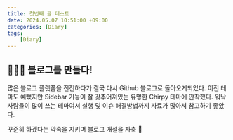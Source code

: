 ```yaml
---
title: 첫번째 글 테스트 
date: 2024.05.07 10:51:00 +09:00
categories: [Diary]
tags: 
    [Diary]
---
```


## 🙋🏽‍♀️ 블로그를 만들다!

많은 블로그 플랫폼을 전전하다가 결국 다시 Github 블로그로 돌아오게되었다. 
이전 테마도 예뻤지만 Sidebar 기능이 잘 갖추어져있는 유명한 Chirpy 테마에 안착했다. 
워낙 사람들이 많이 쓰는 테마여서 실행 및 이슈 해결방법까지 자료가 많아서 참고하기 좋았다. 

꾸준히 하겠다는 약속을 지키며 블로그 개설을 자축 🥳
